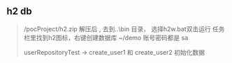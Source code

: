 ## h2 db

> /pocProject/h2.zip
> 解压后 , 去到..\bin 目录， 选择h2w.bat双击运行
> 任务栏里找到h2图标，右键创建数据库  ~/demo
> 账号密码都是 sa
>
> userRepositoryTest -> create_user1 和 create_user2 初始化数据



